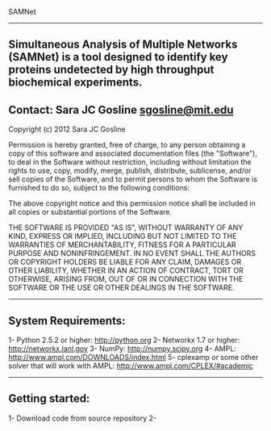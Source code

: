 SAMNet

------------------------------------------------------------------------------------------------
Simultaneous Analysis of Multiple Networks (SAMNet) is a tool designed to
identify key proteins undetected by high throughput biochemical experiments.  
------------------------------------------------------------------------------------------------
Contact: Sara JC Gosline sgosline@mit.edu
------------------------------------------------------------------------------------------------
Copyright (c) 2012 Sara JC Gosline

Permission is hereby granted, free of charge, to any person obtaining a copy of this software and associated documentation files (the "Software"), to deal in the Software without restriction, including without limitation the rights to use, copy, modify, merge, publish, distribute, sublicense, and/or sell copies of the Software, and to permit persons to whom the Software is furnished to do so, subject to the following conditions:

The above copyright notice and this permission notice shall be included in all copies or substantial portions of the Software.

THE SOFTWARE IS PROVIDED "AS IS", WITHOUT WARRANTY OF ANY KIND, EXPRESS OR IMPLIED, INCLUDING BUT NOT LIMITED TO THE WARRANTIES OF MERCHANTABILITY, FITNESS FOR A PARTICULAR PURPOSE AND NONINFRINGEMENT. IN NO EVENT SHALL THE AUTHORS OR COPYRIGHT HOLDERS BE LIABLE FOR ANY CLAIM, DAMAGES OR OTHER LIABILITY, WHETHER IN AN ACTION OF CONTRACT, TORT OR OTHERWISE, ARISING FROM, OUT OF OR IN CONNECTION WITH THE SOFTWARE OR THE USE OR OTHER DEALINGS IN THE SOFTWARE.

------------------------------------------------------------------------------------------------
System Requirements:
------------------------------------------------------------------------------------------------
1- Python 2.5.2 or higher: http://python.org
2- Networkx 1.7 or higher: http://networkx.lanl.gov
3- NumPy: http://numpy.scipy.org
4- AMPL: http://www.ampl.com/DOWNLOADS/index.html
5- cplexamp or some other solver that will work with AMPL: http://www.ampl.com/CPLEX/#academic


------------------------------------------------------------------------------------------------
Getting started:
------------------------------------------------------------------------------------------------

1- Download code from source repository
2- 



